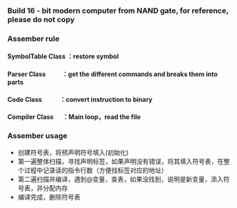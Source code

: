 ### Build 16 - bit modern computer from NAND gate, for reference, please do not copy
### Assember rule
#### SymbolTable Class&nbsp;：restore symbol
#### Parser Class&nbsp;&nbsp;&nbsp;&nbsp;&nbsp;&nbsp;&nbsp;&nbsp;&nbsp;&nbsp;&nbsp;：get the different commands and breaks them into parts
#### Code Class&nbsp;&nbsp;&nbsp;&nbsp;&nbsp;&nbsp;&nbsp;&nbsp;&nbsp;&nbsp;&nbsp;&nbsp;：convert instruction to binary
#### Compiler Class&nbsp;&nbsp;&nbsp;&nbsp;&nbsp;&nbsp;：Main loop，read the file
### Assember usage
- 创建符号表，将预声明符号填入(初始化)
- 第一遍整体扫描，寻找声明标签，如果声明没有错误，将其填入符号表，在整个过程中记录读的指令行数（方便找标签对应的地址）
- 第二遍扫描并编译，遇到@变量，查表，如果没找到，说明是新变量，添入符号表，并分配内存
- 编译完成，删除符号表

